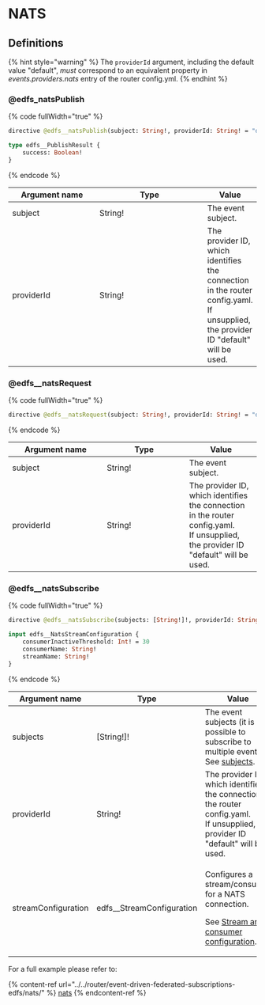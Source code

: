 # NATS

## Definitions

{% hint style="warning" %}
The `providerId` argument, including the default value "default", _must_ correspond to an equivalent property in _events.providers.nats_ entry of the router config.yml.
{% endhint %}

### @edfs\_natsPublish

{% code fullWidth="true" %}
```graphql
directive @edfs__natsPublish(subject: String!, providerId: String! = "default") on FIELD_DEFINITION

type edfs__PublishResult {
    success: Boolean!
}
```
{% endcode %}

<table data-full-width="true"><thead><tr><th width="177">Argument name</th><th width="232">Type</th><th>Value</th></tr></thead><tbody><tr><td>subject</td><td>String!</td><td>The event subject.</td></tr><tr><td>providerId</td><td>String!</td><td>The provider ID, which identifies the connection in the router config.yaml.<br>If unsupplied, the provider ID "default" will be used.</td></tr></tbody></table>

### @edfs\_\_natsRequest

{% code fullWidth="true" %}
```graphql
directive @edfs__natsRequest(subject: String!, providerId: String! = "default") on FIELD_DEFINITION
```
{% endcode %}

<table data-full-width="true"><thead><tr><th width="176">Argument name</th><th width="151">Type</th><th>Value</th></tr></thead><tbody><tr><td>subject</td><td>String!</td><td>The event subject.</td></tr><tr><td>providerId</td><td>String!</td><td>The provider ID, which identifies the connection in the router config.yaml.<br>If unsupplied, the provider ID "default" will be used.</td></tr></tbody></table>

### @edfs\_\_natsSubscribe

{% code fullWidth="true" %}
```graphql
directive @edfs__natsSubscribe(subjects: [String!]!, providerId: String! = "default", streamConfiguration: edfs__NatsStreamConfiguration) on FIELD_DEFINITION

input edfs__NatsStreamConfiguration {
    consumerInactiveThreshold: Int! = 30
    consumerName: String!
    streamName: String!
}
```
{% endcode %}

<table data-full-width="true"><thead><tr><th width="206">Argument name</th><th width="242">Type</th><th>Value</th></tr></thead><tbody><tr><td>subjects</td><td>[String!]!</td><td>The event subjects (it is possible to subscribe to multiple events).<br> See <a href="nats.md#root-field-arguments-and-event-subjects">subjects</a>.</td></tr><tr><td>providerId</td><td>String!</td><td>The provider ID, which identifies the connection in the router config.yaml.<br>If unsupplied, the provider ID "default" will be used.</td></tr><tr><td>streamConfiguration</td><td>edfs__StreamConfiguration</td><td><p>Configures a stream/consumer for a NATS connection.</p><p>See <a href="../../router/event-driven-federated-subscriptions-edfs/nats/stream-and-consumer-configuration.md">Stream and consumer configuration</a>.</p></td></tr></tbody></table>

For a full example please refer to:

{% content-ref url="../../router/event-driven-federated-subscriptions-edfs/nats/" %}
[nats](../../router/event-driven-federated-subscriptions-edfs/nats/)
{% endcontent-ref %}
